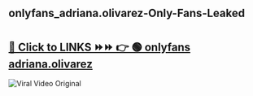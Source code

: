 
 ## onlyfans_adriana.olivarez-Only-Fans-Leaked

# <h2><a href="https://clipsfans.com/onlyfans_adriana.olivarez&ref=git">🔗 Click to LINKS ⏩⏩ 👉 🟢 onlyfans adriana.olivarez </a></h2>

<a href="https://clipsfans.com/onlyfans_adriana.olivarez&ref=git" rel="nofollow" data-target="animated-image.originalLink"><img src="https://i.ibb.co.com/xMMVF88/686577567.gif" alt="Viral Video Original" style="max-width: 100%; display: inline-block;" data-target="animated-image.originalImage"></a>
